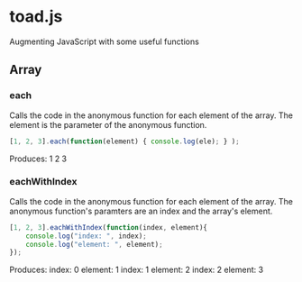 # toad.js

Augmenting JavaScript with some useful functions

## Array

### each
Calls the code in the anonymous function for each element of the array. The element is the parameter of the anonymous function. 

```javascript
[1, 2, 3].each(function(element) { console.log(ele); } );
```
Produces: 
    1
    2
    3

### eachWithIndex
Calls the code in the anonymous function for each element of the array. The anonymous function's paramters are an index and the array's element. 

```javascript
[1, 2, 3].eachWithIndex(function(index, element){
	console.log("index: ", index);
	console.log("element: ", element);
});
```
Produces:
    index: 0
    element: 1
    index: 1
    element: 2
    index: 2
    element: 3
